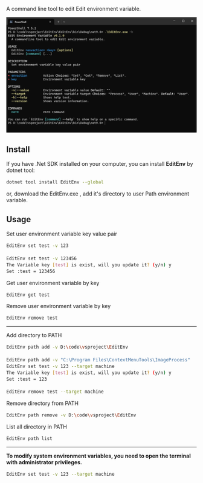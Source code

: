 
A command line tool to edit Edit environment variable.

![](.\docs\image.png)


## Install

If you have .Net SDK installed on your computer, you can install **EditEnv** by dotnet tool:

```bash
dotnet tool install EditEnv --global
```

or, download the EditEnv.exe , add it's directory to user Path environment variable.



## Usage

Set user environment variable key value pair


```bash
EditEnv set test -v 123

EditEnv set test -v 123456
The Variable key [test] is exist, will you update it? (y/n) y
Set :test = 123456
```

Get user environment variable by key

```bash
EditEnv get test
```

Remove user environment variable by key

```bash
EditEnv remove test
```

---

Add directory to PATH

```bash
EditEnv path add -v D:\code\vsproject\EditEnv

EditEnv path add -v "C:\Program Files\ContextMenuTools\ImageProcess"
EditEnv set test -v 123 --target machine
The Variable key [test] is exist, will you update it? (y/n) y
Set :test = 123

EditEnv remove test --target machine

```

Remove directory from PATH

```bash
EditEnv path remove -v D:\code\vsproject\EditEnv
```

List all directory in PATH

```bash
EditEnv path list
```

---

**To modify system environment variables, you need to open the terminal with administrator privileges.**

```bash
EditEnv set test -v 123 --target machine
```



